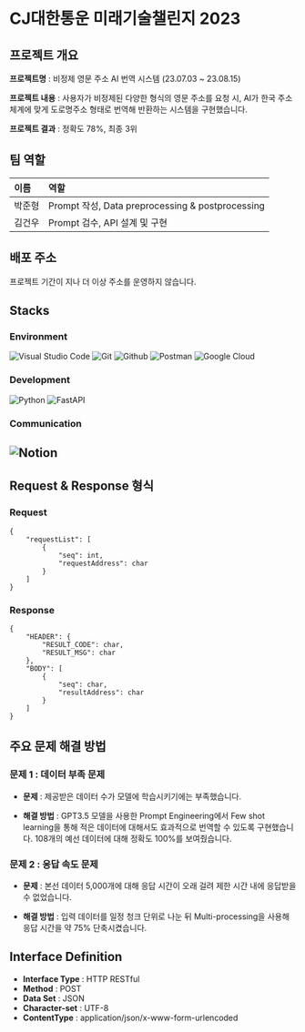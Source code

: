 # CJ대한통운 미래기술챌린지 2023

## 프로젝트 개요
**프로젝트명** : 비정제 영문 주소 AI 번역 시스템 (23.07.03 ~ 23.08.15)

**프로젝트 내용** : 사용자가 비정제된 다양한 형식의 영문 주소를 요청 시, AI가 한국 주소 체계에 맞게 도로명주소 형태로 번역해 반환하는 시스템을 구현했습니다.

**프로젝트 결과** : 정확도 78%, 최종 3위

## 팀 역할
| 이름 | 역할 |
| :--- | :--- |
| 박준형 | Prompt 작성, Data preprocessing & postprocessing |
| 김건우 | Prompt 검수, API 설계 및 구현 |


## 배포 주소
프로젝트 기간이 지나 더 이상 주소를 운영하지 않습니다.


## Stacks

### Environment
![Visual Studio Code](https://img.shields.io/badge/Visual%20Studio%20Code-007ACC?style=for-the-badge&logo=Visual%20Studio%20Code&logoColor=white)
![Git](https://img.shields.io/badge/Git-F05032?style=for-the-badge&logo=Git&logoColor=white)
![Github](https://img.shields.io/badge/GitHub-181717?style=for-the-badge&logo=GitHub&logoColor=white) 
![Postman](https://img.shields.io/badge/Postman-FF6C37?style=for-the-badge&logo=Postman&logoColor=white)
![Google Cloud](https://img.shields.io/badge/Google%20Cloud-4285F4?style=for-the-badge&logo=GoogleCloud&logoColor=white)

### Development
![Python](https://img.shields.io/badge/python-3776AB?style=for-the-badge&logo=python&logoColor=white)
![FastAPI](https://img.shields.io/badge/FastAPI-00897B?style=for-the-badge&logo=FastAPI&logoColor=white)

### Communication
![Notion](https://img.shields.io/badge/Notion-000000?style=for-the-badge&logo=Notion&logoColor=white)
---


## Request & Response 형식

### Request
```
{
    "requestList": [
        {
            "seq": int,
            "requestAddress": char
        }
    ]
}
```

### Response
```
{
    "HEADER": {
        "RESULT_CODE": char,
        "RESULT_MSG": char
    },
    "BODY": [
        {
            "seq": char,
            "resultAddress": char
        }
    ]
}
```


## 주요 문제 해결 방법

### 문제 1 : 데이터 부족 문제
- **문제** : 제공받은 데이터 수가 모델에 학습시키기에는 부족했습니다.

- **해결 방법** : GPT3.5 모델을 사용한 Prompt Engineering에서 Few shot learning을 통해 적은 데이터에 대해서도 효과적으로 번역할 수 있도록 구현했습니다. 108개의 예선 데이터에 대해 정확도 100%를 보여줬습니다.

### 문제 2 : 응답 속도 문제
- **문제** : 본선 데이터 5,000개에 대해 응답 시간이 오래 걸려 제한 시간 내에 응답받을 수 없었습니다. 

- **해결 방법** : 입력 데이터를 일정 청크 단위로 나눈 뒤 Multi-processing을 사용해 응답 시간을 약 75% 단축시켰습니다. 


## Interface Definition
- **Interface Type** : HTTP RESTful
- **Method** : POST
- **Data Set** : JSON
- **Character-set** : UTF-8
- **ContentType** : application/json/x-www-form-urlencoded